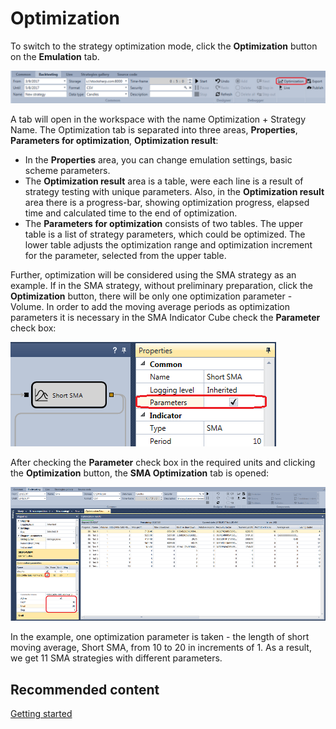 # Optimization

To switch to the strategy optimization mode, click the **Optimization** button on the **Emulation** tab.

![Designer Optimization 00](../images/Designer_Optimization_00.png)

A tab will open in the workspace with the name Optimization + Strategy Name. The Optimization tab is separated into three areas, **Properties**, **Parameters for optimization**, **Optimization result**: 

- In the **Properties** area, you can change emulation settings, basic scheme parameters.
- The **Optimization result** area is a table, were each line is a result of strategy testing with unique parameters. Also, in the **Optimization result** area there is a progress\-bar, showing optimization progress, elapsed time and calculated time to the end of optimization.
- The **Parameters for optimization** consists of two tables. The upper table is a list of strategy parameters, which could be optimized. The lower table adjusts the optimization range and optimization increment for the parameter, selected from the upper table.

Further, optimization will be considered using the SMA strategy as an example. If in the SMA strategy, without preliminary preparation, click the **Optimization** button, there will be only one optimization parameter \- Volume. In order to add the moving average periods as optimization parameters it is necessary in the SMA Indicator Cube check the **Parameter** check box:

![Designer Optimization 01](../images/Designer_Optimization_01.png)

After checking the **Parameter** check box in the required units and clicking the **Optimization** button, the **SMA Optimization** tab is opened:

![Designer Optimization 02](../images/Designer_Optimization_02.png)

In the example, one optimization parameter is taken \- the length of short moving average, Short SMA, from 10 to 20 in increments of 1. As a result, we get 11 SMA strategies with different parameters.

## Recommended content

[Getting started](Designer_Example_of_backtesting.md)
